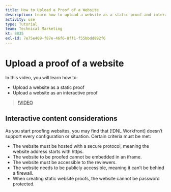 ```yaml
---
title: How to Upload a Proof of a Website
description: Learn how to upload a website as a static proof and interactive proof in [!DNL Adobe Workfront].
activity: use
type: Tutorial
team: Technical Marketing
kt: 8835
exl-id: 7e75e409-f87e-46f6-8ff1-f55bbdd892f6
---
```

# Upload a proof of a website

In this video, you will learn how to:

* Upload a website as a static proof
* Upload a website as an interactive proof

>[!VIDEO](https://video.tv.adobe.com/v/335135/?quality=12)


## Interactive content considerations

As you start proofing websites, you may find that [!DNL Workfront] doesn’t support every configuration or situation. Certain criteria must be met:

* The website must be hosted with a secure protocol, meaning the website address starts with https.
* The website to be proofed cannot be embedded in an iframe.
* The website must be accessible to the reviewers.
* The website needs to be publicly accessible, meaning it can’t be behind a firewall.
* When creating static website proofs, the website cannot be password protected.

<!-- 
Learn more about these considerations in the articles Generate a static proof for a website or other web content and Generate an interactive proof for a website or other web content. 
-->

<!--
### Learn more
[!DNL Workfront] also supports interactive proofing of files generated from a ZIP file. Learn how to prepare the ZIP file for uploading in the article Interactive content proofs.

* Generate a static proof for a website or other web content
* Generate an interactive proof for a website or other web content
* Generate a proof for interactive content in a ZIP file
* Understand the desktop proofing viewer
* Install the desktop proofing viewer
-->
